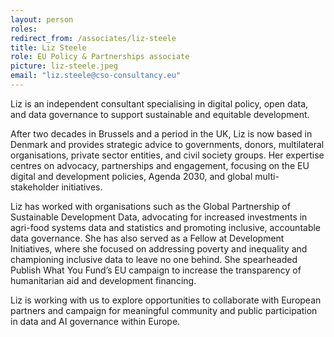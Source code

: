 ```yaml
---
layout: person
roles:
redirect_from: /associates/liz-steele
title: Liz Steele
role: EU Policy & Partnerships associate
picture: liz-steele.jpeg
email: "liz.steele@cso-consultancy.eu"
---
```

Liz is an independent consultant specialising in digital policy, open data, and data governance to support sustainable and equitable development.

<!--more-->

After two decades in Brussels and a period in the UK, Liz is now based in Denmark and provides strategic advice to governments, donors, multilateral organisations, private sector entities, and civil society groups. Her expertise centres on advocacy, partnerships and engagement, focusing on the EU digital and development policies, Agenda 2030, and global multi-stakeholder initiatives.

Liz has worked with organisations such as the Global Partnership of Sustainable Development Data, advocating for increased investments in agri-food systems data and statistics and promoting inclusive, accountable data governance. She has also served as a Fellow at Development Initiatives, where she focused on addressing poverty and inequality and championing inclusive data to leave no one behind. She spearheaded Publish What You Fund’s EU campaign to increase the transparency of humanitarian aid and development financing.

Liz is working with us to explore opportunities to collaborate with European partners and campaign for meaningful community and public participation in data and AI governance within Europe.